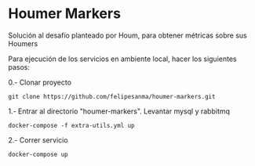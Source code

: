 # Houmer Markers

Solución al desafío planteado por Houm, para obtener métricas sobre sus Houmers

Para ejecución de los servicios en ambiente local, hacer los siguientes pasos:


0.- Clonar proyecto

```
git clone https://github.com/felipesanma/houmer-markers.git
```

1.- Entrar al directorio "houmer-markers". Levantar mysql y rabbitmq

```
docker-compose -f extra-utils.yml up
```

2.- Correr servicio

```
docker-compose up
```

